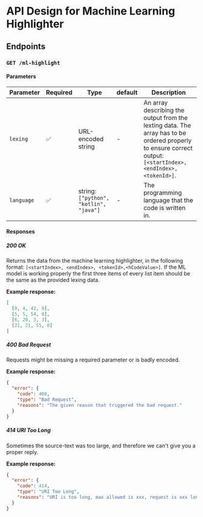 # API Design for Machine Learning Highlighter

## Endpoints

### `GET /ml-highlight`

#### Parameters

| Parameter  | Required | Type                                  | default | Description                                                  |
| ---------- | -------- | ------------------------------------- | ------- | ------------------------------------------------------------ |
| `lexing`   | ✅        | URL-encoded string                    | -       | An array describing the output from the lexting data. The array has to be ordered properly to ensure correct output: `[<startIndex>, <endIndex>, <tokenId>]`. |
| `language` | ✅        | string:`["python", "kotlin", "java"]` | -       | The programming language that the code is written in.        |

#### Responses

##### 200 OK

Returns the data from the machine learning highlighter, in the following format: `[<startIndex>, <endIndex>, <tokenId>,<hCodeValue>]`. If the ML model is working properly the first three items of every list item should be the same as the provided lexing data.

**Example response:**

```json
[
  [0, 4, 42, 9], 
  [5, 5, 54, 0], 
  [6, 20, 3, 3],
  [21, 21, 55, 0]
]
```

##### 400 Bad Request

Requests might be missing a required parameter or is badly encoded.

**Example response:**

```json
{
  "error": {
    "code": 400,
    "type": "Bad Request",
    "reasons": "The given reason that triggered the bad request."
  }
}
```

##### 414 URI Too Long

Sometimes the source-text was too large, and therefore we can't give you a proper reply.

**Example response:**

```json
{
  "error": {
    "code": 414,
    "type": "URI Too Long",
    "reasons": "URI is too long, max allowed is xxx, request is xxx long."
  }
}
```
